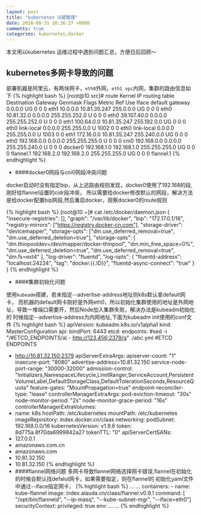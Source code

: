 ```yaml
---
layout: post
title: "kubernetes 问题整理"
date: 2018-08-31 10:36:27 +0800
comments: true
categories: kubernetes,docker
---
```

本文用以kubernetes 运维过程中遇到问题汇总，方便日后回顾～
## kubernetes多网卡导致的问题
部署机器是阿里云，有两块网卡，`eth0`外网，`eth1 vpc`内网，集群的路由信息如下
{% highlight bash %}
[root@10 src]# route
Kernel IP routing table
Destination     Gateway         Genmask         Flags Metric Ref    Use Iface
default         gateway         0.0.0.0         UG    0      0        0 eth1
10.0.0.0        10.81.35.247    255.0.0.0       UG    0      0        0 eth0
10.81.32.0      0.0.0.0         255.255.252.0   U     0      0        0 eth0
39.107.40.0     0.0.0.0         255.255.252.0   U     0      0        0 eth1
100.64.0.0      10.81.35.247    255.192.0.0     UG    0      0        0 eth0
link-local      0.0.0.0         255.255.0.0     U     1002   0        0 eth0
link-local      0.0.0.0         255.255.0.0     U     1003   0        0 eth1
172.16.0.0      10.81.35.247    255.240.0.0     UG    0      0        0 eth0
192.168.0.0     0.0.0.0         255.255.255.0   U     0      0        0 cni0
192.168.0.0     0.0.0.0         255.255.240.0   U     0      0        0 docker0
192.168.1.0     192.168.1.0     255.255.255.0   UG    0      0        0 flannel.1
192.168.2.0     192.168.2.0     255.255.255.0   UG    0      0        0 flannel.1
{% endhighlight %}

- ####docker0网段与cni0网段冲突问题

docker启动时没有指定bip，从上述路由规则发现，docker0使用了192.168的段,刚好给flannel设置的cidr段冲突，
所以需要给docker修改默认的网段，解决方法是给docker配置bip网段,然后重启docker，观察docker0的route规则

{% highlight bash %}
[root@10 ~]# cat /etc/docker/daemon.json
{
    "insecure-registries": [],
    "graph": "/var/lib/docker",
    "bip": "172.17.0.1/16",
    "registry-mirrors": ["https://registry.docker-cn.com"],
    "storage-driver": "devicemapper",
    "storage-opts": ["dm.use_deferred_removal=true", "dm.use_deferred_deletion=true"],
    "storage-opts": [
        "dm.thinpooldev=/dev/mapper/docker-thinpool",
        "dm.min_free_space=0%",
        "dm.use_deferred_deletion=true",
        "dm.use_deferred_removal=true",
        "dm.fs=ext4"
    ],
    "log-driver": "fluentd",
    "log-opts":
    {
        "fluentd-address": "localhost:24224",
        "tag": "docker.{{.ID}}",
        "fluentd-async-connect": "true"
    }
}
{% endhighlight %}

- ####集群初始化问题

使用`kubeadm`搭建，若未指定--advertise-address地址则k8s默认拿default网卡，
而机器的default网卡刚好是外网eth0，所以初始化集群使用的地址是外网地址，导致一堆端口需要开，然后Node加入集群失败，解决办法是kubeadm初始化的
时候指定--advertise-address为内网地址,下面为kubeadm init使用的conf文件
{% highlight bash %}
apiVersion: kubeadm.k8s.io/v1alpha1
kind: MasterConfiguration
api:
  bindPort: 6443
etcd:
  endpoints:
  #sed -i "/#ETCD_ENDPOINTS/a\  - http://123.456:2379/g" ./abc.yml
  #ETCD ENDPOINTS
  - http://10.81.32.150:2379
apiServerExtraArgs:
  apiserver-count: "1"
  insecure-port: "8080"
  advertise-address=10.81.32.150
  service-node-port-range: "30000-32000"
  admission-control: "Initializers,NamespaceLifecycle,LimitRanger,ServiceAccount,PersistentVolumeLabel,DefaultStorageClass,DefaultTolerationSeconds,ResourceQuota"
  feature-gates: "MountPropagation=true"
  endpoint-reconciler-type: "lease"
controllerManagerExtraArgs:
  pod-eviction-timeout: "30s"
  node-monitor-period: "2s"
  node-monitor-grace-period: "16s"
controllerManagerExtraVolumes:
- name: k8s
  hostPath: /etc/kubernetes
  mountPath: /etc/kubernetes
imageRepository: index.docker.cn/claas
networking:
  podSubnet: 192.168.0.0/16
kubernetesVersion: v1.9.6
token: 8d775a.8f70da6999842a27
tokenTTL: "0"
apiServerCertSANs:
- 127.0.0.1
- amazonaws.com.cn
- amazonaws.com
- 10.81.32.150
- 10.81.32.150
{% endhighlight %}
- ####flannel网络问题
多网卡导致flannel网络选择网卡错误,flannel在初始化的时候会默认找defalut网卡，如果需要指定，则在flannel的
初始化yaml文件中通过--iface指定网卡，
{% highlight bash %}
  ... ...
      containers:
      - name: kube-flannel
        image: index.alauda.cn/claas/flannel:v0.9.1
        command: [ "/opt/bin/flanneld", "--ip-masq", "--kube-subnet-mgr", "--iface=eth0"]
        securityContext:
          privileged: true
        env:
  ... ...
 {% endhighlight %}